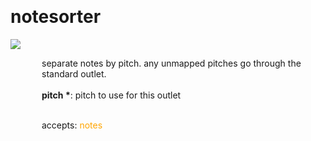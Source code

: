 
<a name=notesorter></a><br>
# <b>notesorter</b>
<img src="../images/notesorter.png"><br>
<div style="display:inline-block;margin-left:50px;">
separate notes by pitch. any unmapped pitches go through the standard outlet.<br/><br/>
<b>pitch *</b>: pitch to use for this outlet<br>

<br>accepts: <font color=orange>notes</font> <br></div>
